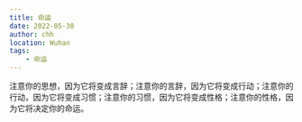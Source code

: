 ```yaml
---
title: 命运
date: 2022-05-30
author: chh
location: Wuhan
tags:
    - 命运
---
```


注意你的思想，因为它将变成言辞；注意你的言辞，因为它将变成行动；注意你的行动，因为它将变成习惯；注意你的习惯，因为它将变成性格；注意你的性格，因为它将决定你的命运。
